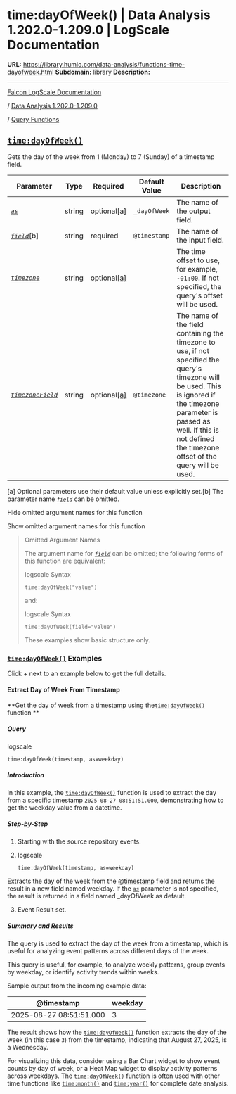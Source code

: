 # time:dayOfWeek() | Data Analysis 1.202.0-1.209.0 | LogScale Documentation

**URL:** https://library.humio.com/data-analysis/functions-time-dayofweek.html
**Subdomain:** library
**Description:** 

---

[Falcon LogScale Documentation](https://library.humio.com)

/ [Data Analysis 1.202.0-1.209.0](data-analysis-docs.html)

/ [Query Functions](functions.html)

## [`time:dayOfWeek()`](functions-time-dayofweek.html "time:dayOfWeek\(\)")

Gets the day of the week from 1 (Monday) to 7 (Sunday) of a timestamp field. 

Parameter| Type| Required| Default Value| Description  
---|---|---|---|---  
[ _`as`_](functions-time-dayofweek.html#query-functions-time-dayofweek-as)|  string| optional[a] | `_dayOfWeek`|  The name of the output field.   
[_`field`_](functions-time-dayofweek.html#query-functions-time-dayofweek-field)[b]| string| required | `@timestamp`|  The name of the input field.   
[_`timezone`_](functions-time-dayofweek.html#query-functions-time-dayofweek-timezone)|  string| optional[[a]](functions-time-dayofweek.html#ftn.table-functions-time-dayofweek-optparamfn) |  |  The time offset to use, for example, `-01:00`. If not specified, the query's offset will be used.   
[_`timezoneField`_](functions-time-dayofweek.html#query-functions-time-dayofweek-timezonefield)|  string| optional[[a]](functions-time-dayofweek.html#ftn.table-functions-time-dayofweek-optparamfn) | `@timezone`|  The name of the field containing the timezone to use, if not specified the query's timezone will be used. This is ignored if the timezone parameter is passed as well. If this is not defined the timezone offset of the query will be used.   
[a] Optional parameters use their default value unless explicitly set.[b] The parameter name [_`field`_](functions-time-dayofweek.html#query-functions-time-dayofweek-field) can be omitted.  
  
Hide omitted argument names for this function

Show omitted argument names for this function

> Omitted Argument Names
> 
> The argument name for [_`field`_](functions-time-dayofweek.html#query-functions-time-dayofweek-field) can be omitted; the following forms of this function are equivalent:
> 
> logscale Syntax
>     
>     
>     time:dayOfWeek("value")
> 
> and:
> 
> logscale Syntax
>     
>     
>     time:dayOfWeek(field="value")
> 
> These examples show basic structure only.

### [`time:dayOfWeek()`](functions-time-dayofweek.html "time:dayOfWeek\(\)") Examples

Click + next to an example below to get the full details.

#### Extract Day of Week From Timestamp

**Get the day of week from a timestamp using the[`time:dayOfWeek()`](functions-time-dayofweek.html "time:dayOfWeek\(\)") function **

##### Query

logscale
    
    
    time:dayOfWeek(timestamp, as=weekday)

##### Introduction

In this example, the [`time:dayOfWeek()`](functions-time-dayofweek.html "time:dayOfWeek\(\)") function is used to extract the day from a specific timestamp `2025-08-27 08:51:51.000`, demonstrating how to get the weekday value from a datetime. 

##### Step-by-Step

  1. Starting with the source repository events.

  2. logscale
         
         time:dayOfWeek(timestamp, as=weekday)

Extracts the day of the week from the [@timestamp](searching-data-event-fields.html#searching-data-event-fields-metadata-timestamp) field and returns the result in a new field named weekday. If the [_`as`_](functions-time-dayofweek.html#query-functions-time-dayofweek-as) parameter is not specified, the result is returned in a field named _dayOfWeek as default. 

  3. Event Result set.




##### Summary and Results

The query is used to extract the day of the week from a timestamp, which is useful for analyzing event patterns across different days of the week. 

This query is useful, for example, to analyze weekly patterns, group events by weekday, or identify activity trends within weeks. 

Sample output from the incoming example data: 

@timestamp| weekday  
---|---  
2025-08-27 08:51:51.000| 3  
  
The result shows how the [`time:dayOfWeek()`](functions-time-dayofweek.html "time:dayOfWeek\(\)") function extracts the day of the week (in this case `3`) from the timestamp, indicating that August 27, 2025, is a Wednesday. 

For visualizing this data, consider using a Bar Chart widget to show event counts by day of week, or a Heat Map widget to display activity patterns across weekdays. The [`time:dayOfWeek()`](functions-time-dayofweek.html "time:dayOfWeek\(\)") function is often used with other time functions like [`time:month()`](functions-time-month.html "time:month\(\)") and [`time:year()`](functions-time-year.html "time:year\(\)") for complete date analysis.
